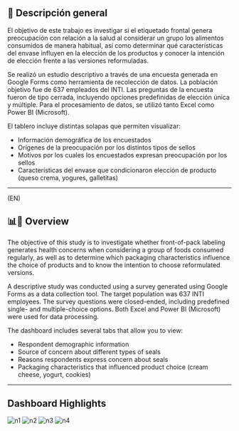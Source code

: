 ## 🧾 Descripción general
El objetivo de este trabajo es investigar si el etiquetado frontal genera preocupación con relación a la salud al considerar un grupo los alimentos consumidos de manera habitual, así como determinar qué características del envase influyen en la elección de los productos y conocer la intención de elección frente a las versiones reformuladas.

Se realizó un estudio descriptivo a través de una encuesta generada en Google Forms como herramienta de recolección de datos. La población objetivo fue de 637 empleados del INTI. Las preguntas de la encuesta fueron de tipo cerrada, incluyendo opciones predefinidas de elección única y múltiple. Para el procesamiento de datos, se utilizó tanto Excel como Power BI (Microsoft).

El tablero incluye distintas solapas que permiten visualizar:

- Información demográfica de los encuestados
- Orígenes de la preocupación por los distintos tipos de sellos
- Motivos por los cuales los encuestados expresan preocupación por los sellos
- Características del envase que condicionaron elección de producto (queso crema, yogures, galletitas)

__________________________________________________________________________________________________________________________________________
(EN)

## 📊🧾 Overview
The objective of this study is to investigate whether front-of-pack labeling generates health concerns when considering a group of foods consumed regularly, as well as to determine which packaging characteristics influence the choice of products and to know the intention to choose reformulated versions.

A descriptive study was conducted using a survey generated using Google Forms as a data collection tool. The target population was 637 INTI employees. The survey questions were closed-ended, including predefined single- and multiple-choice options. Both Excel and Power BI (Microsoft) were used for data processing.

The dashboard includes several tabs that allow you to view:

- Respondent demographic information
- Source of concern about different types of seals
- Reasons respondents express concern about seals
- Packaging characteristics that influenced product choice (cream cheese, yogurt, cookies)
__________________________________________________________________________________________________________________________________________
## Dashboard Highlights

![n1](https://github.com/user-attachments/assets/d36126ef-458f-4d67-98d9-318eb2d3a3f6)
![n2](https://github.com/user-attachments/assets/1ed346a4-9e26-4a3b-8b56-7b2e291f94ca)
![n3](https://github.com/user-attachments/assets/f3480761-7878-49a0-b7a8-352023875bb3)
![n4](https://github.com/user-attachments/assets/1bf6eee2-c34f-4251-a2d0-05068e7ac18a)


